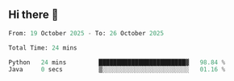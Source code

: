 ## Hi there 👋

<!--START_SECTION:waka-->

```python
From: 19 October 2025 - To: 26 October 2025

Total Time: 24 mins

Python   24 mins         ████████████████████████▓   98.84 %
Java     0 secs          ▒░░░░░░░░░░░░░░░░░░░░░░░░   01.16 %
```

<!--END_SECTION:waka-->

